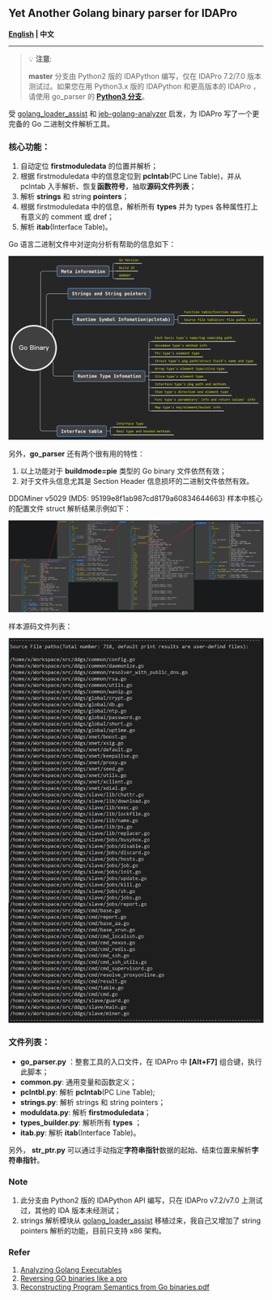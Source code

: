 ## Yet Another Golang binary parser for IDAPro

**[English](./README.md) | 中文**

----------------------------------------------------------------------

> :bulb: **注意**:
>
> **master** 分支由 Python2 版的 IDAPython 编写，仅在 IDAPro 7.2/7.0 版本测试过。如果您在用 Python3.x 版的 IDAPython 和更高版本的 IDAPro ，请使用 go_parser 的 **[Python3 分支](https://github.com/0xjiayu/go_parser/tree/py3)**。


受 [golang_loader_assist](https://github.com/strazzere/golang_loader_assist) 和 [jeb-golang-analyzer](https://github.com/pnfsoftware/jeb-golang-analyzer) 启发，为 IDAPro 写了一个更完备的 Go 二进制文件解析工具。

### 核心功能：

1. 自动定位 **firstmoduledata** 的位置并解析；
2. 根据 firstmoduledata 中的信息定位到 **pclntab**(PC Line Table)，并从 pclntab 入手解析、恢复**函数符号**，抽取**源码文件列表**；
3. 解析 **strings** 和 string **pointers**；
4. 根据 firstmoduledata 中的信息，解析所有 **types** 并为 types 各种属性打上有意义的 comment 或 dref；
5. 解析 **itab**(Interface Table)。

Go 语言二进制文件中对逆向分析有帮助的信息如下：

![](./imgs/go_binary_info.png)

另外，**go_parser** 还有两个很有用的特性：

1. 以上功能对于 **buildmode=pie** 类型的 Go binary 文件依然有效；
2. 对于文件头信息尤其是 Section Header 信息损坏的二进制文件依然有效。

DDGMiner v5029 (MD5: 95199e8f1ab987cd8179a60834644663) 样本中核心的配置文件 struct 解析结果示例如下：

![](./imgs/map_type_parse_eg.png)

样本源码文件列表：

![](./imgs/srcfiles.png)

### 文件列表：

- **go_parser.py** ：整套工具的入口文件，在 IDAPro 中 **[Alt+F7]** 组合键，执行此脚本；
- **common.py**: 通用变量和函数定义；
- **pclntbl.py**: 解析 **pclntab**(PC Line Table);
- **strings.py**: 解析 strings 和 string pointers；
- **moduldata.py**: 解析 **firstmoduledata**；
- **types_builder.py**: 解析所有 **types** ；
- **itab.py**: 解析 **itab**(Interface Table)。

另外， **str_ptr.py** 可以通过手动指定**字符串指针**数据的起始、结束位置来解析**字符串指针**。

### Note

1. 此分支由 Python2 版的 IDAPython API 编写，只在 IDAPro v7.2/v7.0 上测试过，其他的 IDA 版本未经测试；
2. strings 解析模块从 [golang_loader_assist](https://github.com/strazzere/golang_loader_assist) 移植过来，我自己又增加了 string pointers 解析的功能，目前只支持 x86 架构。

### Refer

1. [Analyzing Golang Executables](https://www.pnfsoftware.com/blog/analyzing-golang-executables/)
2. [Reversing GO binaries like a pro](https://rednaga.io/2016/09/21/reversing_go_binaries_like_a_pro/)
3. [Reconstructing Program Semantics from Go binaries.pdf](http://home.in.tum.de/~engelke/pubs/1709-ma.pdf)

